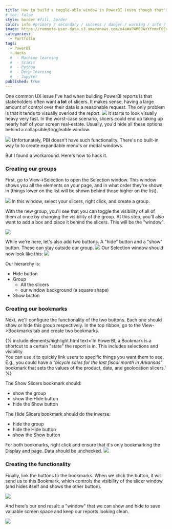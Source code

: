 ```yaml
---
title: How to build a toggle-able window in PowerBI (even though that's not a feature)
# toc: false
style: border #fill, border
color: info #primary / secondary / success / danger / warning / info / light / dark (choose one only)
image: https://remnote-user-data.s3.amazonaws.com/x4aWaP4M69AxYfnmxF0EqJvbd2S-ZLwct9l6DkN5x-QO5pwQW3LhUbLsXO7b5WVtrB4Z4G2nnMp03JW1HzwqFFiwZMp7DT1nP8HQrMcSpWohVhjSTzO3E3De7ulKOubv.gif
categories:
  - Portfolio
tags: 
  - PowerBI
  - Hacks
  #  - Machine learning
  #  - SciKit
  #  - Python
  #  - Deep learning
  #  - Jupyter
published: true
---
```



One common UX issue I've had when building PowerBI reports is that stakeholders often want  __a lot__  of slicers.
It makes sense, having a large amount of control over their data is a reasonable request. The only problem is that it tends to visually overload the report.
![](https://remnote-user-data.s3.amazonaws.com/z67Usp8yAQNq2LzqVJmvL9AgJew82lgJ46rg8Hwc1pg5wg-UH9d0ODPSVut0q3SLdqu7KNfNL9VQz5VXoKsfzQbHwbIFltRTgQ1NDX-wTUdmNLxBrslrKBhvgA1eph7h.png)
It starts to look visually heavy very fast. In the worst-case scenario, slicers could end up taking up nearly half of your screen real-estate.
Usually, you'd hide all these options behind a collapsible/toggleable window.

![](https://d1r27dnp1fh4g5.cloudfront.net/i/tutorial/sidebar2-animated.gif)
Unfortunately, PBI doesn't have such functionality. There's no built-in way to to create expandable menu's or modal windows.

But I found a workaround. Here's how to hack it.

### Creating our groups

First, go to View->Selection to open the Selection window. This window shows you all the elements on your page, and in what order they're shown in (things lower on the list will be shown behind those higher on the list).

![](https://remnote-user-data.s3.amazonaws.com/5BEPGxGIGusUsL2x43UUUAdS1NytqBCpXuG1xxUOurLhDFYGNzCMhDcXiszNkfKa_1G6Z-eESqSAesStXPLME3wfSipJFANEFo5aY0ZOo-l42PBzI-fBqIvuYYkW0SHC.png)
In this window, select your slicers, right click, and create a group.

With the new group, you'll see that you can toggle the visibility of all of them at once by changing the visibility of the group.
At this step, you'll also want to add a box and place it behind the slicers. This will be the "window".

![](https://remnote-user-data.s3.amazonaws.com/6VLYqe7Bq1LdTxQtwLhQVl-c7zqc8OfAB4K_l8pHdptJ2ZeLaXnXQB6_kQNvQ8QU-rRUT9p66m2hyNdgrTd0KyxBrODznaEqIZLDJRRRfFetf5Y0mFy_cvIV7g8b9CcG.png)


While we're here, let's also add two buttons. A "hide" button and a "show" button. These can stay outside our group.
![](https://remnote-user-data.s3.amazonaws.com/OJPFVuZvnSC0OMuY-w5GKzh3WYqCqT1W8ifWx3fmraYtWjk_ESY7eZHgVd1J9FCKpuBe7phJe3XH3o_meS0-qgSubHEtzPL88GbXH1JMRHO_lTjfwVCMaUmMxIRCpIwY.png)
Our Selection window should now look like this:
![](https://remnote-user-data.s3.amazonaws.com/dYiGvING-kXaGxb7AD0-4-PUzhVoJEkYQiOdpozPnUJhNa7Z3dNHKPykiTEtDqtYk4UcnGld4Je_gLOlY9FzPju9ksXwqVtV6oFsqbU03RLXnJ8ozmILNM-CdVuQIc6U.png)

Our hierarchy is:
- Hide button
- Group
    - All the slicers
    - our window background (a square shape)
- Show button

### Creating our bookmarks

Next, we'll configure the functionality of the two buttons. Each one should show or hide this group respectively.
In the top ribbon, go to the View->Bookmarks tab and create two bookmarks.


{% include elements/highlight.html text='In PowerBI, a Bookmark is a shortcut to a certain "state" the report is in. 
This includes selections and visibility. <br>
You can use it to quickly link users to specific things you want them to see. E.g., you could have a <i>"bicycle sales for the last fiscal month in Arkansas"</i> bookmark that sets the values of the product, date, and geolocation slicers.' %}


The Show Slicers bookmark should:
  - show the group
  - show the Hide button
  - hide the Show button

The Hide Slicers bookmark should do the inverse:
  - hide the group
  - hide the Hide button
  - show the Show button


For both bookmarks, right click and ensure that it's only bookmarking the Display and page. Data should be unchecked.
![](https://remnote-user-data.s3.amazonaws.com/jOYGLDjWPN8CCv4UJ6crztkwAFL3Imd3PYMvRB4Zw0cEKNf4HaBi92ZkvZNUiUJDkZDT-y-qP3RFQKS51Bc0KIIvRwfMwOWVxTsfYg97tc4c7JUP-6-Nv7MZ4-YOkdt3.png)

### Creating the functionality
Finally, link the buttons to the bookmarks. When we click the button, it will send us to this Bookmark, which controls the visibility of the slicer window (and hides itself and shows the other button).

![](https://remnote-user-data.s3.amazonaws.com/Lud6iQYwmW2egzJySgMMJzWKh8P1eH1FJFzQ0oOLjxKOSZoO07EszXed1kUKewvA5LUIxTaOlA-97Sj-uMPvNYgTGlSS8WJCLTonpgUKyI9yrfmNgGpIINepDWu6iGTN.png)

And here's our end result: a "window" that we can show and hide to save valuable screen space and keep our reports looking clean.

![](https://remnote-user-data.s3.amazonaws.com/x4aWaP4M69AxYfnmxF0EqJvbd2S-ZLwct9l6DkN5x-QO5pwQW3LhUbLsXO7b5WVtrB4Z4G2nnMp03JW1HzwqFFiwZMp7DT1nP8HQrMcSpWohVhjSTzO3E3De7ulKOubv.gif)
